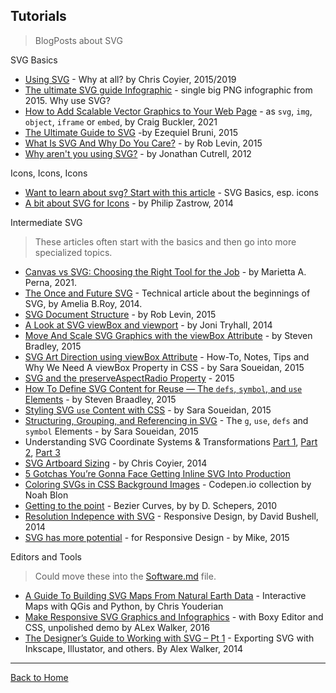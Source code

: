## Tutorials

> BlogPosts about SVG

SVG Basics

* [Using SVG](https://css-tricks.com/using-svg/) - Why at all? by Chris Coyier, 2015/2019
* [The ultimate SVG guide Infographic](https://psdtowp.net/svg.html) - single big PNG infographic from 2015. Why use SVG?
* [How to Add Scalable Vector Graphics to Your Web Page](http://www.sitepoint.com/add-svg-to-web-page/) - as `svg`, `img`, `object`, `iframe` or `embed`, by Craig Buckler, 2021
* [The Ultimate Guide to SVG](https://www.webdesignerdepot.com/2015/01/the-ultimate-guide-to-svg/) -by Ezequiel Bruni, 2015
* [What Is SVG And Why Do You Care?](https://unicorn-ui.com/blog/what-is-svg-and-why-do-you-care.html) - by Rob Levin, 2015
* [Why aren't you using SVG?](https://code.tutsplus.com/tutorials/why-arent-you-using-svg--net-25414) - by  Jonathan Cutrell, 2012

Icons, Icons, Icons

* [Want to learn about svg? Start with this article](https://www.designyourway.net/blog/resources/want-to-learn-about-svg-start-with-this-article/) - SVG Basics, esp. icons
* [A bit about SVG for Icons](http://seesparkbox.com/foundry/a_bit_about_svg) - by Philip Zastrow, 2014

Intermediate SVG
> These articles often start with the basics and then go into more specialized topics.

* [Canvas vs SVG: Choosing the Right Tool for the Job](https://www.sitepoint.com/canvas-vs-svg/) - by Marietta A. Perna, 2021.
* [The Once and Future SVG](http://radar.oreilly.com/2014/11/the-once-and-future-svg.html) -  Technical article about the beginnings of SVG, by Amelia B.Roy, 2014.
* [SVG Document Structure](https://unicorn-ui.com/blog/svg-document-structure.html) - by Rob Levin, 2015
* [A Look at SVG viewBox and viewport](https://jonitrythall.com/svg-viewbox-and-viewport) - by Joni Tryhall, 2014
* [Move And Scale SVG Graphics with the viewBox Attribute](http://www.vanseodesign.com/web-design/svg-viewbox/) - by Steven Bradley, 2015
* [SVG Art Direction using viewBox Attribute](http://sarasoueidan.com/blog/svg-art-direction-using-viewbox/) - How-To, Notes, Tips and Why We Need A viewBox Property in CSS - by Sara Soueidan, 2015
* [SVG and the preserveAspectRadio Property](https://unmatchedstyle.com/news/svg-and-the-preserveaspectratio-property.php) - 2015
* [How To Define SVG Content for Reuse — The `defs`, `symbol`, and `use` Elements](http://www.vanseodesign.com/web-design/svg-definition-reuse/) - by Steven Braadley, 2015
* [Styling SVG `use` Content with CSS](http://tympanus.net/codrops/2015/07/16/styling-svg-use-content-css/) - by Sara Soueidan, 2015
* [Structuring, Grouping, and Referencing in SVG](http://sarasoueidan.com/blog/structuring-grouping-referencing-in-svg/) - The `g`, `use`, `defs` and `symbol` Elements - by Sara Soueidan, 2015
* Understanding SVG Coordinate Systems & Transformations [Part 1](http://sarasoueidan.com/blog/svg-coordinate-systems/ "The viewport, viewBox, & preserveAspectRatio"), [Part 2](http://sarasoueidan.com/blog/svg-transformations/ "The transform Attribute"), [Part 3](http://sarasoueidan.com/blog/nesting-svgs/ "Establishing New Viewports")
* [SVG Artboard Sizing](https://css-tricks.com/svg-artboard-sizing/) - by Chris Coyier, 2014
* [5 Gotchas You’re Gonna Face Getting Inline SVG Into Production](https://css-tricks.com/gotchas-on-getting-svg-into-production/)
* [Coloring SVGs in CSS Background Images](https://codepen.io/noahblon/pens/tags/?selected_tag=background) - Codepen.io collection by Noah Blon
* [Getting to the point](http://schepers.cc/getting-to-the-point) - Bezier Curves, by by D. Schepers,   2010
* [Resolution Indepence with SVG](http://www.smashingmagazine.com/2012/01/16/resolution-independence-with-svg/) - Responsive Design, by David Bushell, 2014
* [SVG has more potential](https://madebymike.com.au/writing/svg-has-more-potential/) - for Responsive Design - by Mike, 2015

Editors and Tools
> Could move these into the [Software.md](Software.md) file.

* [A Guide To Building SVG Maps From Natural Earth Data](http://www.smashingmagazine.com/2015/09/making-svg-maps-from-natural-earth-data/) - Interactive Maps with QGis and Python, by Chris Youderian
* [Make Responsive SVG Graphics and Infographics](https://www.sitepoint.com/make-responsive-svg-graphs-infographics) -  with Boxy Editor and CSS, unpolished demo by ALex Walker, 2016
* [The Designer’s Guide to Working with SVG – Pt 1](https://www.sitepoint.com/designers-guide-working-with-svg/) - Exporting SVG with Inkscape, Illustator, and others. By Alex Walker, 2014
---
[Back to Home](https://github.com/knbknb/awesome-svg)

